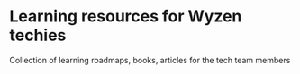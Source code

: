 # Learning resources for Wyzen techies
Collection of learning roadmaps, books, articles for the tech team members

